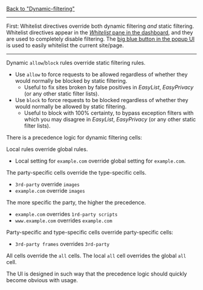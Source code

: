 [Back to "Dynamic-filtering"](https://github.com/gorhill/uBlock/wiki/Dynamic-filtering)

***

First: Whitelist directives override both dynamic filtering _and_ static filtering. Whitelist directives appear in the [_Whitelist_ pane in the dashboard](https://github.com/gorhill/uBlock/wiki/How-to-whitelist-a-web-site), and they are used to completely disable filtering. The [big blue button in the popup UI](https://github.com/gorhill/uBlock/wiki/Quick-guide:-popup-user-interface#the-large-power-button) is used to easily whitelist the current site/page.

***

Dynamic `allow`/`block` rules override static filtering rules.
- Use `allow` to force requests to be allowed regardless of whether they would normally be blocked by static filtering.
    - Useful to fix sites broken by false positives in _EasyList_, _EasyPrivacy_ (or any other static filter lists).
- Use `block` to force requests to be blocked regardless of whether they would normally be allowed by static filtering.
    - Useful to block with 100% certainty, to bypass exception filters with which you may disagree in _EasyList_, _EasyPrivacy_ (or any other static filter lists).

There is a precedence logic for dynamic filtering cells:

Local rules override global rules.
- Local setting for `example.com` override global setting for `example.com`.

The party-specific cells override the type-specific cells.
- `3rd-party` override `images`
- `example.com` override `images`

The more specific the party, the higher the precedence.
- `example.com` overrides `1rd-party scripts`
- `www.example.com` overrides `example.com`

Party-specific and type-specific cells override party-specific cells:
- `3rd-party frames` overrides `3rd-party`

All cells override the `all` cells. The local `all` cell overrides the global `all` cell.

The UI is designed in such way that the precedence logic should quickly become obvious with usage.